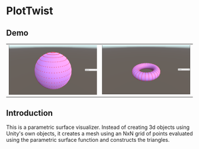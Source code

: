 # PlotTwist

## Demo
<table>
  <tr>
    <td><img src="https://github.com/Reztreal/PlotTwist/blob/main/snips/sphere.PNG?raw=true" alt="Alt text for sphere image" width="300" /></td>
    <td><img src="https://github.com/Reztreal/PlotTwist/blob/main/snips/torus.PNG?raw=true" alt="Alt text for torus image" width="300" /></td>
  </tr>
</table>



## Introduction
This is a parametric surface visualizer. Instead of creating 3d objects using Unity's own objects, it creates a mesh using an NxN grid of points evaluated using the parametric surface function and constructs the triangles.

